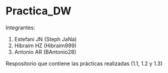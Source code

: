 # Practica_DW
Integrantes:
1. Estefani JN  (Steph JaNa)
2. Hibraim HZ (Hibraim999)
3. Antonio AR (BAntonio28)


Respositorio que contiene las prácticas realizadas (1.1, 1.2 y 1.3)
